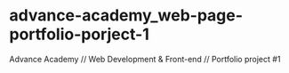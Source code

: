 # advance-academy_web-page-portfolio-porject-1
Advance Academy // Web Development &amp; Front-end // Portfolio project #1
